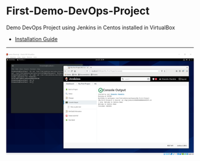 # First-Demo-DevOps-Project
Demo DevOps Project using Jenkins in Centos installed in VirtualBox

- [Installation Guide](https://github.com/himanshuchandola/First-Demo-DevOps-Project/wiki)

<hr>
<img align="right" alt="Console Output" src="https://raw.githubusercontent.com/himanshuchandola/First-Demo-DevOps-Project/main/Screenshots/4.%20Console%20Output.png?raw=true" />


